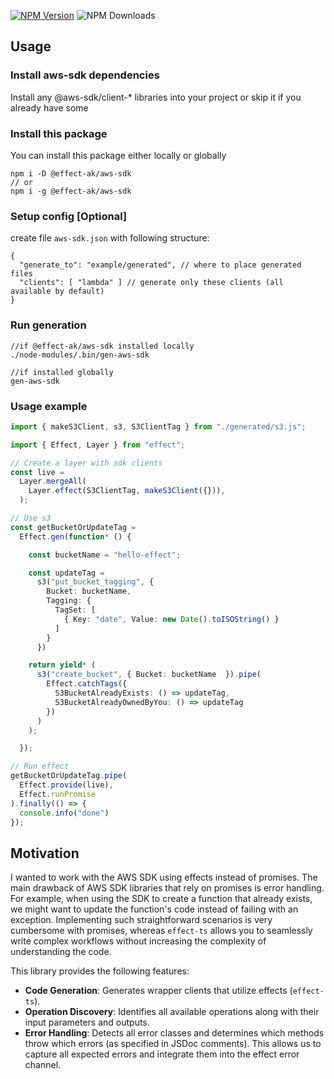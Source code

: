 [![NPM Version](https://img.shields.io/npm/v/%40effect-ak%2Faws-sdk)](https://www.npmjs.com/package/@effect-ak/aws-sdk)
![NPM Downloads](https://img.shields.io/npm/dw/%40effect-ak%2Faws-sdk)

## Usage

### Install aws-sdk dependencies

Install any @aws-sdk/client-* libraries into your project or skip it if you already have some

### Install this package

You can install this package either locally or globally
```
npm i -D @effect-ak/aws-sdk
// or
npm i -g @effect-ak/aws-sdk
```

### Setup config [Optional]

create file `aws-sdk.json` with following structure:
```
{
  "generate_to": "example/generated", // where to place generated files
  "clients": [ "lambda" ] // generate only these clients (all available by default)
}
```

### Run generation

```
//if @effect-ak/aws-sdk installed locally
./node-modules/.bin/gen-aws-sdk

//if installed globally
gen-aws-sdk
```

### Usage example

```typescript
import { makeS3Client, s3, S3ClientTag } from "./generated/s3.js";

import { Effect, Layer } from "effect";

// Create a layer with sdk clients
const live =
  Layer.mergeAll(
    Layer.effect(S3ClientTag, makeS3Client({})),
  );

// Use s3
const getBucketOrUpdateTag =
  Effect.gen(function* () {

    const bucketName = "hello-effect";

    const updateTag = 
      s3("put_bucket_tagging", { 
        Bucket: bucketName,
        Tagging: {
          TagSet: [
            { Key: "date", Value: new Date().toISOString() }
          ]
        }
      })

    return yield* (
      s3("create_bucket", { Bucket: bucketName  }).pipe(
        Effect.catchTags({
          S3BucketAlreadyExists: () => updateTag,
          S3BucketAlreadyOwnedByYou: () => updateTag
        })
      )
    );

  });

// Run effect
getBucketOrUpdateTag.pipe(
  Effect.provide(live),
  Effect.runPromise
).finally(() => {
  console.info("done")
});

```

## Motivation

I wanted to work with the AWS SDK using effects instead of promises. The main drawback of AWS SDK libraries that rely on promises is error handling. For example, when using the SDK to create a function that already exists, we might want to update the function's code instead of failing with an exception. Implementing such straightforward scenarios is very cumbersome with promises, whereas `effect-ts` allows you to seamlessly write complex workflows without increasing the complexity of understanding the code.

This library provides the following features:

- **Code Generation**: Generates wrapper clients that utilize effects (`effect-ts`).
- **Operation Discovery**: Identifies all available operations along with their input parameters and outputs.
- **Error Handling**: Detects all error classes and determines which methods throw which errors (as specified in JSDoc comments). This allows us to capture all expected errors and integrate them into the effect error channel.
